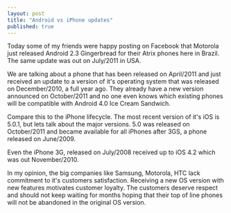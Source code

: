```yaml
---
layout: post
title: "Android vs iPhone updates"
published: true
---
```


Today some of my friends were happy posting on Facebook that Motorola just released Android 2.3 Gingerbread for their Atrix phones here in Brazil. The same update was out on July/2011 in USA.

We are talking about a phone that has been released on April/2011 and just received an update to a version of it's operating system that was released on December/2010, a full year ago. They already  have a new version announced on October/2011 and no one even knows which existing phones will be compatible with Android 4.0 Ice Cream Sandwich.

Compare this to the iPhone lifecycle. The most recent version of it's iOS is 5.0.1, but lets talk about the major versions. 5.0 was released on October/2011 and became available for all iPhones after 3GS, a phone released on June/2009.

Even the iPhone 3G, released on July/2008 received up to iOS 4.2 which was out November/2010.

In my opinion, the big companies like Samsung, Motorola, HTC lack commitment to it's customers satisfaction. Receiving a new OS version with new features motivates customer loyalty. The customers deserve respect and should not keep waiting for months hoping that their top of line phones will not be abandoned in the original OS version.




